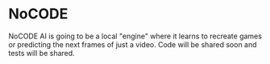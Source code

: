 # NoCODE
NoCODE AI is going to be a local "engine" where it learns to recreate games or predicting the next frames of just a video. Code will be shared soon and tests will be shared.
